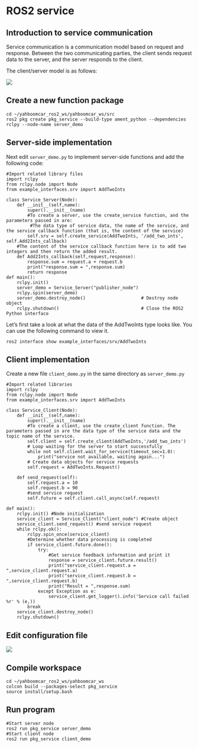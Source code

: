 # ROS2 service

## Introduction to service communication
Service communication is a communication model based on request and response. Between the two communicating parties, the client sends request data to the server, and the server responds to the client.

The client/server model is as follows:

![](http://www.yahboom.net/public/upload/upload-html/1713175152/image8.gif)

## Create a new function package

```
cd ~/yahboomcar_ros2_ws/yahboomcar_ws/src
ros2 pkg create pkg_service --build-type ament_python --dependencies rclpy --node-name server_demo
```

## Server-side implementation

Next edit ```server_demo.py``` to implement server-side functions and add the following code:

```
#Import related library files
import rclpy
from rclpy.node import Node
from example_interfaces.srv import AddTwoInts

class Service_Server(Node):
    def __init__(self,name):
        super().__init__(name)
        #To create a server, use the create_service function, and the parameters passed in are:
         #The data type of service data, the name of the service, and the service callback function (that is, the content of the service)
        self.srv = self.create_service(AddTwoInts, '/add_two_ints', self.Add2Ints_callback)
    #The content of the service callback function here is to add two integers and then return the added result. 
    def Add2Ints_callback(self,request,response):
        response.sum = request.a + request.b
        print("response.sum = ",response.sum)
        return response
def main():
    rclpy.init()
    server_demo = Service_Server("publisher_node")
    rclpy.spin(server_demo)
    server_demo.destroy_node()                     # Destroy node object
    rclpy.shutdown()                               # Close the ROS2 Python interface
```

Let’s first take a look at what the data of the AddTwoInts type looks like. You can use the following command to view it.

```
ros2 interface show example_interfaces/srv/AddTwoInts
```

## Client implementation
Create a new file ```client_demo.py``` in the same directory as ```server_demo.py```

```
#Import related libraries
import rclpy
from rclpy.node import Node
from example_interfaces.srv import AddTwoInts

class Service_Client(Node):
    def __init__(self,name):
        super().__init__(name)
        #To create a client, use the create_client function. The parameters passed in are the data type of the service data and the topic name of the service.
        self.client = self.create_client(AddTwoInts,'/add_two_ints')
        # Loop waiting for the server to start successfully
        while not self.client.wait_for_service(timeout_sec=1.0):
            print("service not available, waiting again...")
        # Create data objects for service requests
        self.request = AddTwoInts.Request()
        
    def send_request(self): 
        self.request.a = 10
        self.request.b = 90
        #send service request
        self.future = self.client.call_async(self.request)
        
def main():
    rclpy.init() #Node initialization
    service_client = Service_Client("client_node") #Create object
    service_client.send_request() #send service request
    while rclpy.ok():
        rclpy.spin_once(service_client)
        #Determine whether data processing is completed
        if service_client.future.done():
            try:
                #Get service feedback information and print it
                response = service_client.future.result()
                print("service_client.request.a = ",service_client.request.a)
                print("service_client.request.b = ",service_client.request.b)
                print("Result = ",response.sum)
            except Exception as e:
                service_client.get_logger().info('Service call failed %r' % (e,))
        break
    service_client.destroy_node()                    
    rclpy.shutdown() 
```

## Edit configuration file

![](http://www.yahboom.net/public/upload/upload-html/1713175152/image-20231023185118116.png)

## Compile workspace

```
cd ~/yahboomcar_ros2_ws/yahboomcar_ws
colcon build --packages-select pkg_service
source install/setup.bash
```

## Run program

```
#Start server node
ros2 run pkg_service server_demo
#Start client node
ros2 run pkg_service client_demo
```



